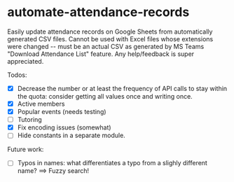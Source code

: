 # automate-attendance-records
Easily update attendance records on Google Sheets from automatically generated CSV files.
Cannot be used with Excel files whose extensions were changed -- must be an actual CSV as generated by MS Teams "Download Attendance List" feature.
Any help/feedback is super appreciated.

Todos:
- [x] Decrease the number or at least the frequency of API calls to stay within the quota: consider getting all values once and writing once.
- [x] Active members
- [x] Popular events (needs testing)
- [ ] Tutoring
- [x] Fix encoding issues (somewhat)
- [ ] Hide constants in a separate module.

Future work:
- [ ] Typos in names: what differentiates a typo from a slighly different name? ==> Fuzzy search!
